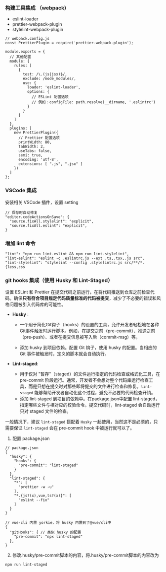 ### 构建工具集成 （webpack)

- eslint-loader
- prettier-webpack-plugin
- stylelint-webpack-plugin

```
// webpack.config.js
const PrettierPlugin = require('prettier-webpack-plugin');

module.exports = {
  // 其他配置
  module: {
    rules: [
      {
        test: /\.(js|jsx)$/,
        exclude: /node_modules/,
        use: {
          loader: 'eslint-loader',
          options: {
            // ESLint 配置选项
            // 例如：configFile: path.resolve(__dirname, '.eslintrc')
          }
        }
      }
    ]
  },
  plugins: [
    new PrettierPlugin({
      // Prettier 配置选项
      printWidth: 80,
      tabWidth: 2,
      useTabs: false,
      semi: true,
      encoding: 'utf-8',
      extensions: [ ".js", ".jsx" ]
    })
  ]
};
```



### VSCode 集成

安装相关 VSCode 插件，设置 setting

```
// 保存时自动修复
"editor.codeActionsOnSave": {
  "source.fixAll.stylelint": "explicit",
  "source.fixAll.eslint": "explicit",
}
```



### 增加 lint 命令

```
"lint": "npm run lint-eslint && npm run lint-stylelint",
"lint-eslint": "eslint -c .eslintrc.js --ext .ts,.tsx,.js src",
"lint-stylelint": "stylelint --config .stylelintrc.js src/**/*.{less,css
```



### git hooks 集成（使用 Husky 和 Lint-Staged）

设置 ESLint 和 Prettier 在提交代码之前运行，在将代码推送到仓库之前检查代码。确保**只有符合项目规定代码质量标准的代码被提交**，减少了不必要的错误和风格问题被引入代码库的可能性。

- **Husky** : 
  - 一个用于简化Git钩子（hooks）的设置的工具，允许开发者轻松地在各种Git事件触发时运行脚本。例如，在提交之前（pre-commit）、推送之前（pre-push）、或者在提交信息被写入后（commit-msg）等。

  - 添加 husky 到项目依赖。配置 Git 钩子，使用 husky 的配置。当相应的 Git 事件被触发时，定义的脚本就会自动执行。

- **Lint-staged**:  
  - 用于仅对 "暂存"（staged）的文件运行指定的代码检查或格式化工具，在 pre-commit 阶段运行。通常，开发者不会想对整个代码库运行检查工具，而是只想在提交时对那些即将提交的文件进行检查和修复。`lint-staged` 能够帮助开发者自动化这个过程，避免不必要的代码检查开销。
  - 添加 lint-staged 到项目的依赖中。在package.json中配置 lint-staged，指定哪些文件与相对应的校验命令。提交代码时，lint-staged 会自动运行只对 staged 文件的检查。


一般情况下，建议 `lint-staged` 搭配着 `Husky` 一起使用，当然这不是必须的，只需要保证 `lint-staged` 会在 pre-commit hook 中被运行就可以了。

1. 配置  package.json

```
// package.json
{
  "husky": {
    "hooks": {
      "pre-commit": "lint-staged"
    }
  },
  "lint-staged": {
    "*": [
      "prettier -w -u"
    ],
    "*.{js?(x),vue,ts?(x)}": [
      "eslint --fix"
    ]
  }
}

// vue-cli 内置 yorkie，将 husky 内置到了@vue/cli中
{
  "gitHooks": { // 类似 husky 的配置
    "pre-commit": "npx lint-staged"
  },
}
```

2. 修改.husky/pre-commit脚本的内容，将.husky/pre-commit脚本的内容改为

```
npm run lint-staged
```

